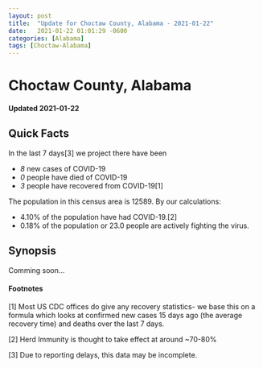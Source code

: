 ```yaml
---
layout: post
title:  "Update for Choctaw County, Alabama - 2021-01-22"
date:   2021-01-22 01:01:29 -0600
categories: [Alabama]
tags: [Choctaw-Alabama]
---
```


# Choctaw County, Alabama
#### Updated 2021-01-22

## Quick Facts

In the last 7 days[3] we project there have been
- *8* new cases of COVID-19
- *0* people have died of COVID-19
- *3* people have recovered from COVID-19[1]

The population in this census area is 12589. By our calculations:
- 4.10% of the population have had COVID-19.[2]
- 0.18% of the population or 23.0 people are actively fighting the virus.

## Synopsis

Comming soon...


#### Footnotes

[1] Most US CDC offices do give any recovery statistics- we base this on a formula which looks at confirmed new cases
15 days ago (the average recovery time) and deaths over the last 7 days.

[2] Herd Immunity is thought to take effect at around ~70-80%

[3] Due to reporting delays, this data may be incomplete.
 
    